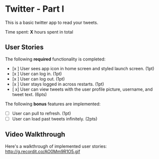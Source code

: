 # Twitter - Part I

This is a basic twitter app to read your tweets.

Time spent: **X** hours spent in total

## User Stories

The following **required** functionality is completed:

- [x ] User sees app icon in home screen and styled launch screen. (1pt)
- [x ] User can log in. (1pt)
- [x ] User can log out. (1pt)
- [x ] User stays logged in across restarts. (1pt)
- [ x] User can view tweets with the user profile picture, username, and tweet text. (6pts)

The following **bonus** features are implemented:

- [ ] User can pull to refresh. (1pt)
- [ ] User can load past tweets infinitely. (2pts)

## Video Walkthrough

Here's a walkthrough of implemented user stories:
http://g.recordit.co/AO0Mm9R1O5.gif


